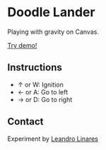 # Doodle Lander
Playing with gravity on Canvas.

[Try demo!](http://llinares.github.com/doodlelander/)

## Instructions
* ↑ or W: Ignition
* ← or A: Go to left
* → or D: Go to right

## Contact
Experiment by [Leandro Linares](http://leanlinares.me)